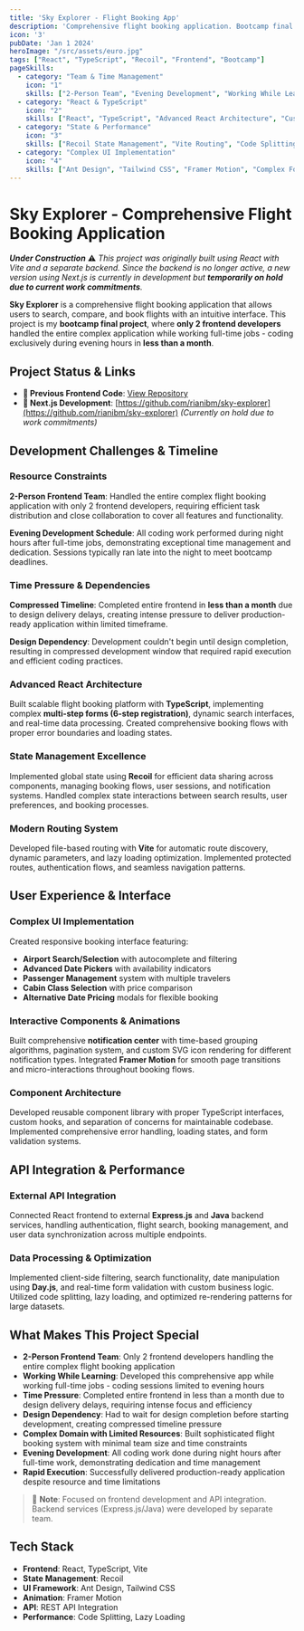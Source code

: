 ```yaml
---
title: 'Sky Explorer - Flight Booking App'
description: 'Comprehensive flight booking application. Bootcamp final project where only 2 frontend developers handled the entire complex application while working full-time jobs during evening hours.'
icon: '3'
pubDate: 'Jan 1 2024'
heroImage: "/src/assets/euro.jpg"
tags: ["React", "TypeScript", "Recoil", "Frontend", "Bootcamp"]
pageSkills:
  - category: "Team & Time Management"
    icon: "1"
    skills: ["2-Person Team", "Evening Development", "Working While Learning", "Time Management", "Rapid Execution", "Resource Optimization"]
  - category: "React & TypeScript"
    icon: "2"
    skills: ["React", "TypeScript", "Advanced React Architecture", "Custom Hooks", "Component Library", "Efficient Development"]
  - category: "State & Performance"
    icon: "3"
    skills: ["Recoil State Management", "Vite Routing", "Code Splitting", "Performance Optimization", "Lazy Loading", "Scalable Architecture"]
  - category: "Complex UI Implementation"
    icon: "4"
    skills: ["Ant Design", "Tailwind CSS", "Framer Motion", "Complex Forms", "Flight Booking UI", "Responsive Design"]
---
```


# Sky Explorer - Comprehensive Flight Booking Application

***Under Construction*** ⚠️
*This project was originally built using React with Vite and a separate backend. Since the backend is no longer active, a new version using Next.js is currently in development but **temporarily on hold due to current work commitments**.*

**Sky Explorer** is a comprehensive flight booking application that allows users to search, compare, and book flights with an intuitive interface. This project is my **bootcamp final project**, where **only 2 frontend developers** handled the entire complex application while working full-time jobs - coding exclusively during evening hours in **less than a month**.

## Project Status & Links
- **🔗 Previous Frontend Code**: [View Repository](https://github.com/SkyExplorer-Team/FSW_FE_WEB_USER_NEW)
- **🚧 Next.js Development**: [https://github.com/rianibm/sky-explorer](https://github.com/rianibm/sky-explorer) *(Currently on hold due to work commitments)*

## Development Challenges & Timeline

### Resource Constraints
**2-Person Frontend Team**: Handled the entire complex flight booking application with only 2 frontend developers, requiring efficient task distribution and close collaboration to cover all features and functionality.

**Evening Development Schedule**: All coding work performed during night hours after full-time jobs, demonstrating exceptional time management and dedication. Sessions typically ran late into the night to meet bootcamp deadlines.

### Time Pressure & Dependencies
**Compressed Timeline**: Completed entire frontend in **less than a month** due to design delivery delays, creating intense pressure to deliver production-ready application within limited timeframe.

**Design Dependency**: Development couldn't begin until design completion, resulting in compressed development window that required rapid execution and efficient coding practices.

### Advanced React Architecture
Built scalable flight booking platform with **TypeScript**, implementing complex **multi-step forms (6-step registration)**, dynamic search interfaces, and real-time data processing. Created comprehensive booking flows with proper error boundaries and loading states.

### State Management Excellence  
Implemented global state using **Recoil** for efficient data sharing across components, managing booking flows, user sessions, and notification systems. Handled complex state interactions between search results, user preferences, and booking processes.

### Modern Routing System
Developed file-based routing with **Vite** for automatic route discovery, dynamic parameters, and lazy loading optimization. Implemented protected routes, authentication flows, and seamless navigation patterns.

## User Experience & Interface

### Complex UI Implementation
Created responsive booking interface featuring:
- **Airport Search/Selection** with autocomplete and filtering
- **Advanced Date Pickers** with availability indicators
- **Passenger Management** system with multiple travelers
- **Cabin Class Selection** with price comparison
- **Alternative Date Pricing** modals for flexible booking

### Interactive Components & Animations
Built comprehensive **notification center** with time-based grouping algorithms, pagination system, and custom SVG icon rendering for different notification types. Integrated **Framer Motion** for smooth page transitions and micro-interactions throughout booking flows.

### Component Architecture
Developed reusable component library with proper TypeScript interfaces, custom hooks, and separation of concerns for maintainable codebase. Implemented comprehensive error handling, loading states, and form validation systems.

## API Integration & Performance

### External API Integration
Connected React frontend to external **Express.js** and **Java** backend services, handling authentication, flight search, booking management, and user data synchronization across multiple endpoints.

### Data Processing & Optimization
Implemented client-side filtering, search functionality, date manipulation using **Day.js**, and real-time form validation with custom business logic. Utilized code splitting, lazy loading, and optimized re-rendering patterns for large datasets.

## What Makes This Project Special

- **2-Person Frontend Team**: Only 2 frontend developers handling the entire complex flight booking application
- **Working While Learning**: Developed this comprehensive app while working full-time jobs - coding sessions limited to evening hours
- **Time Pressure**: Completed entire frontend in less than a month due to design delivery delays, requiring intense focus and efficiency
- **Design Dependency**: Had to wait for design completion before starting development, creating compressed timeline pressure
- **Complex Domain with Limited Resources**: Built sophisticated flight booking system with minimal team size and time constraints
- **Evening Development**: All coding work done during night hours after full-time work, demonstrating dedication and time management
- **Rapid Execution**: Successfully delivered production-ready application despite resource and time limitations

> 📌 **Note**: Focused on frontend development and API integration. Backend services (Express.js/Java) were developed by separate team.

## Tech Stack
- **Frontend**: React, TypeScript, Vite
- **State Management**: Recoil
- **UI Framework**: Ant Design, Tailwind CSS
- **Animation**: Framer Motion
- **API**: REST API Integration
- **Performance**: Code Splitting, Lazy Loading